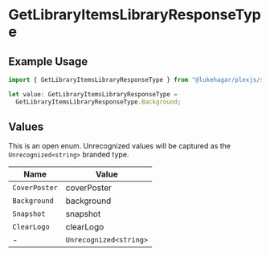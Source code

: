 # GetLibraryItemsLibraryResponseType

## Example Usage

```typescript
import { GetLibraryItemsLibraryResponseType } from "@lukehagar/plexjs/sdk/models/operations";

let value: GetLibraryItemsLibraryResponseType =
  GetLibraryItemsLibraryResponseType.Background;
```

## Values

This is an open enum. Unrecognized values will be captured as the `Unrecognized<string>` branded type.

| Name                   | Value                  |
| ---------------------- | ---------------------- |
| `CoverPoster`          | coverPoster            |
| `Background`           | background             |
| `Snapshot`             | snapshot               |
| `ClearLogo`            | clearLogo              |
| -                      | `Unrecognized<string>` |